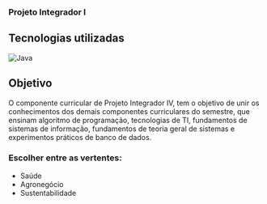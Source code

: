 ### Projeto Integrador I

## Tecnologias utilizadas

![Java](https://img.shields.io/badge/java-%23ED8B00.svg?style=for-the-badge&logo=openjdk&logoColor=white)

## Objetivo

O componente curricular de Projeto Integrador IV, tem o objetivo de unir os conhecimentos dos demais componentes curriculares do semestre, que ensinam algoritmo de programação, tecnologias de TI, fundamentos de sistemas de informação, fundamentos de teoria geral de sistemas e experimentos práticos de banco de dados.

### Escolher entre as vertentes:
- Saúde
- Agronegócio
- Sustentabilidade
